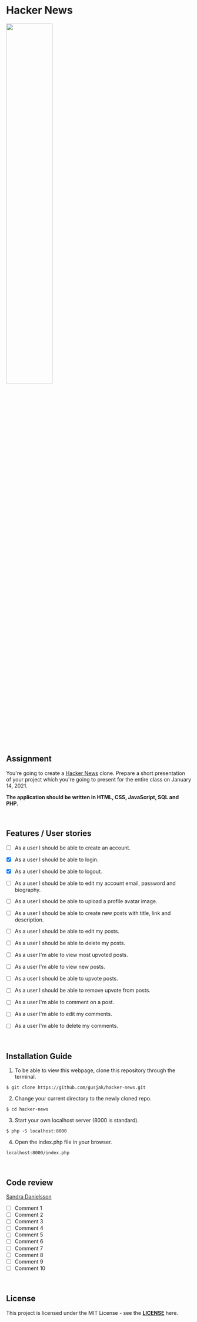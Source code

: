 # Hacker News

<img src="https://media.giphy.com/media/MM0Jrc8BHKx3y/giphy.gif" width="50%">

## Assignment

You're going to create a [Hacker News](https://news.ycombinator.com/news) clone. Prepare a short presentation of your project which you're going to present for the entire class on January 14, 2021.

**The application should be written in HTML, CSS, JavaScript, SQL and PHP.**

<br>

## Features / User stories

- [ ] As a user I should be able to create an account.

- [x] As a user I should be able to login.

- [x] As a user I should be able to logout.

- [ ] As a user I should be able to edit my account email, password and biography.

- [ ] As a user I should be able to upload a profile avatar image.

- [ ] As a user I should be able to create new posts with title, link and description.

- [ ] As a user I should be able to edit my posts.

- [ ] As a user I should be able to delete my posts.

- [ ] As a user I'm able to view most upvoted posts.

- [ ] As a user I'm able to view new posts.

- [ ] As a user I should be able to upvote posts.

- [ ] As a user I should be able to remove upvote from posts.

- [ ] As a user I'm able to comment on a post.

- [ ] As a user I'm able to edit my comments.

- [ ] As a user I'm able to delete my comments.

<br>

## Installation Guide

1. To be able to view this webpage, clone this repository through the terminal.

```
$ git clone https://github.com/gusjak/hacker-news.git
```

2. Change your current directory to the newly cloned repo.

```
$ cd hacker-news
```

3. Start your own localhost server (8000 is standard).

```
$ php -S localhost:8000
```

4. Open the index.php file in your browser.

```
localhost:8000/index.php
```

<br>

## Code review

[Sandra Danielsson](https://github.com/San-Dan)

- [ ] Comment 1
- [ ] Comment 2
- [ ] Comment 3
- [ ] Comment 4
- [ ] Comment 5
- [ ] Comment 6
- [ ] Comment 7
- [ ] Comment 8
- [ ] Comment 9
- [ ] Comment 10

<br>

## License

This project is licensed under the MIT License - see the **[LICENSE](https://github.com/gusjak/hacker-news/blob/main/LICENSE)** here.
